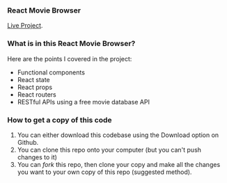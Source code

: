 ### React Movie Browser

[Live Project](https://react-movie-browser-201.netlify.app/search).

### What is in this React Movie Browser?

Here are the points I covered in the project:

- Functional components
- React state
- React props
- React routers
- RESTful APIs using a free movie database API

### How to get a copy of this code

1. You can either download this codebase using the Download option on Github.
2. You can clone this repo onto your computer (but you can't push changes to it)
3. You can _fork_ this repo, then clone your copy and make all the changes you want to your own copy of this repo (suggested method).
